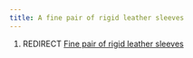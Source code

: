 ```yaml
---
title: A fine pair of rigid leather sleeves
---
```


1.  REDIRECT [Fine pair of rigid leather
    sleeves](Fine_pair_of_rigid_leather_sleeves "wikilink")